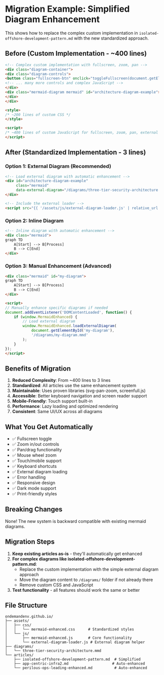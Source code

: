 # Migration Example: Simplified Diagram Enhancement

This shows how to replace the complex custom implementation in `isolated-offshore-development-pattern.md` with the new standardized approach.

## Before (Custom Implementation - ~400 lines)

```html
<!-- Complex custom implementation with fullscreen, zoom, pan -->
<div class="diagram-container">
<div class="diagram-controls">
<button class="fullscreen-btn" onclick="toggleFullscreen(document.getElementById('architecture-diagram-example'))">🔍 View Fullscreen</button>
<!-- ... many more controls and complex JavaScript -->
</div>
<div class="mermaid-diagram mermaid" id="architecture-diagram-example">
</div>
</div>

<style>
/* ~200 lines of custom CSS */
</style>

<script>
/* ~400 lines of custom JavaScript for fullscreen, zoom, pan, external loading */
</script>
```

## After (Standardized Implementation - 3 lines)

### Option 1: External Diagram (Recommended)
```html
<!-- Load external diagram with automatic enhancement -->
<div id="architecture-diagram-example" 
     class="mermaid" 
     data-external-diagram="/diagrams/three-tier-security-architecture.mmd">
</div>

<!-- Include the external loader -->
<script src="{{ '/assets/js/external-diagram-loader.js' | relative_url }}"></script>
```

### Option 2: Inline Diagram
```html
<!-- Inline diagram with automatic enhancement -->
<div class="mermaid">
graph TD
    A[Start] --> B[Process]
    B --> C[End]
</div>
```

### Option 3: Manual Enhancement (Advanced)
```html
<div class="mermaid" id="my-diagram">
graph TD
    A[Start] --> B[Process]
    B --> C[End]
</div>

<script>
// Manually enhance specific diagrams if needed
document.addEventListener('DOMContentLoaded', function() {
    if (window.MermaidEnhanced) {
        // Load external diagram
        window.MermaidEnhanced.loadExternalDiagram(
            document.getElementById('my-diagram'), 
            '/diagrams/my-diagram.mmd'
        );
    }
});
</script>
```

## Benefits of Migration

1. **Reduced Complexity**: From ~400 lines to 3 lines
2. **Standardized**: All articles use the same enhancement system
3. **Maintainable**: Uses proven libraries (svg-pan-zoom, screenfull.js)
4. **Accessible**: Better keyboard navigation and screen reader support
5. **Mobile-Friendly**: Touch support built-in
6. **Performance**: Lazy loading and optimized rendering
7. **Consistent**: Same UI/UX across all diagrams

## What You Get Automatically

- ✅ Fullscreen toggle
- ✅ Zoom in/out controls  
- ✅ Pan/drag functionality
- ✅ Mouse wheel zoom
- ✅ Touch/mobile support
- ✅ Keyboard shortcuts
- ✅ External diagram loading
- ✅ Error handling
- ✅ Responsive design
- ✅ Dark mode support
- ✅ Print-friendly styles

## Breaking Changes

None! The new system is backward compatible with existing mermaid diagrams.

## Migration Steps

1. **Keep existing articles as-is** - they'll automatically get enhanced
2. **For complex diagrams like isolated-offshore-development-pattern.md**:
   - Replace the custom implementation with the simple external diagram approach
   - Move the diagram content to `/diagrams/` folder if not already there
   - Remove custom CSS and JavaScript
3. **Test functionality** - all features should work the same or better

## File Structure
```
ondemandenv.github.io/
├── assets/
│   ├── css/
│   │   └── mermaid-enhanced.css      # Standardized styles
│   └── js/
│       ├── mermaid-enhanced.js       # Core functionality
│       └── external-diagram-loader.js # External diagram helper
├── diagrams/
│   └── three-tier-security-architecture.mmd
└── articles/
    ├── isolated-offshore-development-pattern.md  # Simplified
    ├── app-centric-infra2.md                    # Auto-enhanced
    └── perilous-ops-leading-enhanced.md          # Auto-enhanced
```